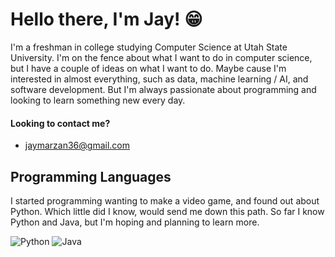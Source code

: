 # Hello there, I'm Jay! 😁

I'm a freshman in college studying Computer Science at Utah State University. I'm on the fence about what I want to do in computer science, but I have a couple of ideas on what I want to do. Maybe cause I'm interested in almost everything, such as data, machine learning / AI, and software development. But I'm always passionate about programming and looking to learn something new every day. 

#### Looking to contact me?
* jaymarzan36@gmail.com

## Programming Languages
I started programming wanting to make a video game, and found out about Python. Which little did I know, would send me down this path. So far I know Python and Java, but I'm hoping and planning to learn more.


![Python](https://img.shields.io/badge/python-3670A0?style=for-the-badge&logo=python&logoColor=ffdd54)
![Java](https://img.shields.io/badge/java-%23ED8B00.svg?style=for-the-badge&logo=openjdk&logoColor=white)
